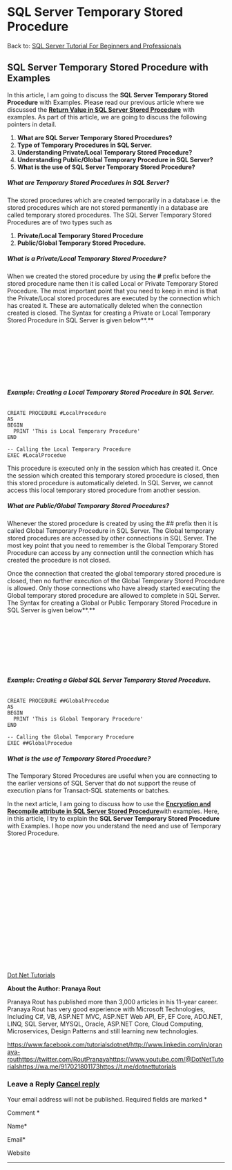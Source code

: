 # SQL Server Temporary Stored Procedure

Back to: [SQL Server Tutorial For Beginners and Professionals](https://dotnettutorials.net/course/ms-sql-server/)

## **SQL Server Temporary Stored Procedure with Examples**

In this article, I am going to discuss the **SQL Server Temporary Stored Procedure** with Examples. Please read our previous article where we discussed the [**Return Value in SQL Server Stored Procedure**](https://dotnettutorials.net/lesson/sql-server-return-values/) with examples. As part of this article, we are going to discuss the following pointers in detail.

1. **What are SQL Server Temporary Stored Procedures?**
2. **Type of Temporary Procedures in SQL Server.**
3. **Understanding Private/Local Temporary Stored Procedure?**
4. **Understanding Public/Global Temporary Procedure in SQL Server?**
5. **What is the use of SQL Server Temporary Stored Procedure?**

##### **What are Temporary Stored Procedures in SQL Server?**

The stored procedures which are created temporarily in a database i.e. the stored procedures which are not stored permanently in a database are called temporary stored procedures. The SQL Server Temporary Stored Procedures are of two types such as

1. **Private/Local Temporary Stored Procedure**
2. **Public/Global Temporary Stored Procedure.**

##### **What is a Private/Local Temporary Stored Procedure?**

When we created the stored procedure by using the **#** prefix before the stored procedure name then it is called Local or Private Temporary Stored Procedure. The most important point that you need to keep in mind is that the Private/Local stored procedures are executed by the connection which has created it. These are automatically deleted when the connection created is closed. The Syntax for creating a Private or Local Temporary Stored Procedure in SQL Server is given below**.**

![SQL Server Temporary Stored Procedure Syntax](data:image/svg+xml,%3Csvg%20xmlns=%22http://www.w3.org/2000/svg%22%20width=%22285%22%20height=%22117%22%3E%3C/svg%3E "Temporary Stored Procedure in SQL Server Syntax")

###### **Example: Creating a Local Temporary Stored Procedure in SQL Server.**

```
CREATE PROCEDURE #LocalProcedure
AS
BEGIN
  PRINT 'This is Local Temporary Procedure'
END

-- Calling the Local Temporary Procedure
EXEC #LocalProcedue
```

This procedure is executed only in the session which has created it. Once the session which created this temporary stored procedure is closed, then this stored procedure is automatically deleted. In SQL Server, we cannot access this local temporary stored procedure from another session.

##### **What are Public/Global Temporary Stored Procedures?**

Whenever the stored procedure is created by using the ## prefix then it is called Global Temporary Procedure in SQL Server. The Global temporary stored procedures are accessed by other connections in SQL Server. The most key point that you need to remember is the Global Temporary Stored Procedure can access by any connection until the connection which has created the procedure is not closed.

Once the connection that created the global temporary stored procedure is closed, then no further execution of the Global Temporary Stored Procedure is allowed. Only those connections who have already started executing the Global temporary stored procedure are allowed to complete in SQL Server. The Syntax for creating a Global or Public Temporary Stored Procedure in SQL Server is given below**.**

![SQL Server Temporary Stored Procedure Syntax](data:image/svg+xml,%3Csvg%20xmlns=%22http://www.w3.org/2000/svg%22%20width=%22312%22%20height=%22112%22%3E%3C/svg%3E "SQL Server Temporary Stored Procedure syntax")

###### **Example: Creating a Global SQL Server Temporary Stored Procedure.**

```
CREATE PROCEDURE ##GlobalProcedue
AS
BEGIN
  PRINT 'This is Global Temporary Procedure'
END

-- Calling the Global Temporary Procedure
EXEC ##GlobalProcedue
```

##### **What is the use of Temporary Stored Procedure?**

The Temporary Stored Procedures are useful when you are connecting to the earlier versions of SQL Server that do not support the reuse of execution plans for Transact-SQL statements or batches.

In the next article, I am going to discuss how to use the [**Encryption and Recompile attribute in SQL Server Stored Procedure**](https://dotnettutorials.net/lesson/stored-procedure-encryption-and-recompile-attribute/)with examples. Here, in this article, I try to explain the **SQL Server Temporary Stored Procedure** with Examples. I hope now you understand the need and use of Temporary Stored Procedure.

[![dotnettutorials 1280x720](data:image/svg+xml,%3Csvg%20xmlns=%22http://www.w3.org/2000/svg%22%20width=%221280%22%20height=%22720%22%3E%3C/svg%3E)](https://dotnettutorials.net/pranaya-rout/)

[Dot Net Tutorials](https://dotnettutorials.net/pranaya-rout/)

**About the Author: Pranaya Rout**

Pranaya Rout has published more than 3,000 articles in his 11-year career. Pranaya Rout has very good experience with Microsoft Technologies, Including C#, VB, ASP.NET MVC, ASP.NET Web API, EF, EF Core, ADO.NET, LINQ, SQL Server, MYSQL, Oracle, ASP.NET Core, Cloud Computing, Microservices, Design Patterns and still learning new technologies.

https://www.facebook.com/tutorialsdotnet/http://www.linkedin.com/in/pranaya-routhttps://twitter.com/RoutPranayahttps://www.youtube.com/@DotNetTutorialshttps://wa.me/917021801173https://t.me/dotnettutorials

### Leave a Reply [Cancel reply](/lesson/temporary-stored-procedure-sql-server/#respond)

Your email address will not be published. Required fields are marked \*

Comment \* 

Name\*

Email\*

Website

---